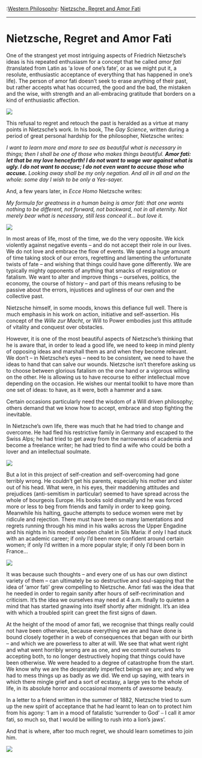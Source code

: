 :[Western Philosophy](https://www.theschooloflife.com/thebookoflife/category/leisure/western-philosophy/): [Nietzsche, Regret and Amor Fati](https://www.theschooloflife.com/thebookoflife/nietzsche-regret-and-amor-fati/)

* * *

# Nietzsche, Regret and Amor Fati

One of the strangest yet most intriguing aspects of Friedrich Nietzsche’s ideas is his repeated enthusiasm for a concept that he called _amor fati_ (translated from Latin as ‘a love of one’s fate’, or as we might put it, a resolute, enthusiastic acceptance of everything that has happened in one’s life). The person of amor fati doesn’t seek to erase anything of their past, but rather accepts what has occurred, the good and the bad, the mistaken and the wise, with strength and an all-embracing gratitude that borders on a kind of enthusiastic affection.

![](https://upload.wikimedia.org/wikipedia/commons/thumb/2/2e/Aletschgletscher_mit_Pinus_cembra2.jpg/1200px-Aletschgletscher_mit_Pinus_cembra2.jpg)

This refusal to regret and retouch the past is heralded as a virtue at many points in Nietzsche’s work. In his book, The _Gay Science_, written during a period of great personal hardship for the philosopher, Nietzsche writes:

_I want to learn more and more to see as beautiful what is necessary in things; then I shall be one of those who makes things beautiful._ **_Amor fati: let that be my love henceforth! I do not want to wage war against what is ugly. I do not want to accuse; I do not even want to accuse those who accuse._** _Looking away shall be my only negation. And all in all and on the whole: some day I wish to be only a Yes-sayer._

And, a few years later, in _Ecce Homo_ Nietzsche writes:

_My formula for greatness in a human being is amor fati: that one wants nothing to be different, not forward, not backward, not in all eternity. Not merely bear what is necessary, still less conceal it… but love it._

![](https://upload.wikimedia.org/wikipedia/commons/1/1d/Portrait_of_Friedrich_Nietzsche.jpg)

In most areas of life, most of the time, we do the very opposite. We kick violently against negative events – and do not accept their role in our lives. We do not love and embrace the flow of events. We spend a huge amount of time taking stock of our errors, regretting and lamenting the unfortunate twists of fate – and wishing that things could have gone differently. We are typically mighty opponents of anything that smacks of resignation or fatalism. We want to alter and improve things – ourselves, politics, the economy, the course of history – and part of this means refusing to be passive about the errors, injustices and ugliness of our own and the collective past.

Nietzsche himself, in some moods, knows this defiance full well. There is much emphasis in his work on action, initiative and self-assertion. His concept of the _Wille zur Macht_, or Will to Power embodies just this attitude of vitality and conquest over obstacles.

However, it is one of the most beautiful aspects of Nietzsche’s thinking that he is aware that, in order to lead a good life, we need to keep in mind plenty of opposing ideas and marshall them as and when they become relevant. We don’t – in Nietzsche’s eyes – need to be consistent, we need to have the ideas to hand that can salve our wounds. Nietzsche isn’t therefore asking us to choose between glorious fatalism on the one hand or a vigorous willing on the other. He is allowing us to have recourse to either intellectual move depending on the occasion. He wishes our mental toolkit to have more than one set of ideas: to have, as it were, both a hammer and a saw.

Certain occasions particularly need the wisdom of a Will driven philosophy; others demand that we know how to accept, embrace and stop fighting the inevitable.

In Nietzsche’s own life, there was much that he had tried to change and overcome. He had fled his restrictive family in Germany and escaped to the Swiss Alps; he had tried to get away from the narrowness of academia and become a freelance writer; he had tried to find a wife who could be both a lover and an intellectual soulmate.

![](https://i.pinimg.com/originals/fc/35/2e/fc352e80d16ebfe4e7e4f2c0f8a038ce.jpg)

But a lot in this project of self-creation and self-overcoming had gone terribly wrong. He couldn’t get his parents, especially his mother and sister out of his head. What were, in his eyes, their maddening attitudes and prejudices (anti-semitism in particular) seemed to have spread across the whole of bourgeois Europe. His books sold dismally and he was forced more or less to beg from friends and family in order to keep going. Meanwhile his halting, gauche attempts to seduce women were met by ridicule and rejection. There must have been so many lamentations and regrets running through his mind in his walks across the Upper Engadine and his nights in his modest wooden chalet in Sils Maria: if only I had stuck with an academic career; if only I’d been more confident around certain women; if only I’d written in a more popular style; if only I’d been born in France…

![](http://nietzschehaus.ch/wp-content/uploads/2015/06/1.3.5-Nietzsche-Zimmer.jpg)

It was because such thoughts – and every one of us has our own distinct variety of them – can ultimately be so destructive and soul-sapping that the idea of ‘amor fati’ grew compelling to Nietzsche. Amor fati was the idea that he needed in order to regain sanity after hours of self-recrimination and criticism. It’s the idea we ourselves may need at 4 a.m. finally to quieten a mind that has started gnawing into itself shortly after midnight. It’s an idea with which a troubled spirit can greet the first signs of dawn.

At the height of the mood of amor fati, we recognise that things really could not have been otherwise, because everything we are and have done is bound closely together in a web of consequences that began with our birth – and which we are powerless to alter at will. We see that what went right and what went horribly wrong are as one, and we commit ourselves to accepting both, to no longer destructively hoping that things could have been otherwise. We were headed to a degree of catastrophe from the start. We know why we are the desperately imperfect beings we are; and why we had to mess things up as badly as we did. We end up saying, with tears in which there mingle grief and a sort of ecstasy, a large yes to the whole of life, in its absolute horror and occasional moments of awesome beauty.

In a letter to a friend written in the summer of 1882, Nietzsche tried to sum up the new spirit of acceptance that he had learnt to lean on to protect him from his agony: ‘I am in a mood of fatalistic ‘surrender to God’ ⎯ I call it amor fati, so much so, that I would be willing to rush into a lion’s jaws’.

And that is where, after too much regret, we should learn sometimes to join him.

[![](https://img.youtube.com/vi/2Xzh1BjCA5Q/0.jpg)](https://www.youtube.com/embed/2Xzh1BjCA5Q '')
